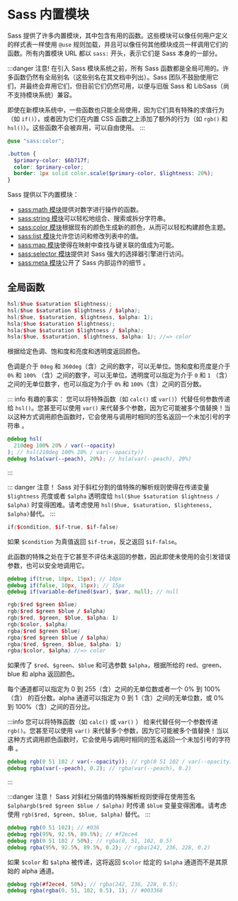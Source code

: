 # Sass 内置模块

Sass 提供了许多内置模块，其中包含有用的函数。这些模块可以像任何用户定义的样式表一样使用 `@use` 规则加载，并且可以像任何其他模块成员一样调用它们的函数。所有内置模块 URL 都以 `sass:` 开头，表示它们是 Sass 本身的一部分。

:::danger 注意!
在引入 Sass 模块系统之前，所有 Sass 函数都是全局可用的。许多函数仍然有全局别名（这些别名在其文档中列出）。Sass 团队不鼓励使用它们，并最终会弃用它们，但目前它们仍然可用，以便与旧版 Sass 和 LibSass（尚不支持模块系统）兼容。

即使在新模块系统中，一些函数也只能全局使用，因为它们具有特殊的求值行为（如 `if()`），或者因为它们在内置 CSS 函数之上添加了额外的行为（如 `rgb()` 和 `hsl()`）。这些函数不会被弃用，可以自由使用。
:::

```scss
@use "sass:color";

.button {
  $primary-color: $6b717f;
  color: $primary-color;
  border: 1px solid color.scale($primary-color, $lightness: 20%);
}
```

Sass 提供以下内置模块：

- [sass:math 模块](./math.md)提供对数字进行操作的函数。
- [sass:string 模块](./string.md)可以轻松地组合、搜索或拆分字符串。
- [sass:color 模块](./color.md)根据现有的颜色生成新的颜色，从而可以轻松构建颜色主题。
- [sass:list 模块](./list.md)允许您访问和修改列表中的值。
- [sass:map 模块](./map.md)使得在映射中查找与键关联的值成为可能。
- [sass:selector 模块](./selector.md)提供对 Sass 强大的选择器引擎进行访问。
- [sass:meta 模块](./meta.md)公开了 Sass 内部运作的细节 。

## 全局函数

```scss
hsl($hue $saturation $lightness);
hsl($hue $saturation $lightness / $alpha);
hsl($hue, $saturation, $lightness, $alpha: 1);
hsla($hue $saturation $lightness);
hsla($hue $saturation $lightness / $alpha);
hsla($hue, $saturation, $lightness, $alpha: 1); //=> color
```

根据给定色调、饱和度和亮度和透明度返回颜色。

色调是介于 `0deg` 和 `360deg`（含）之间的数字，可以无单位。饱和度和亮度是介于 `0%` 和 `100%` （含）之间的数字，可以无单位。透明度可以指定为介于 `0` 和 `1` （含）之间的无单位数字，也可以指定为介于 `0%` 和 `100%`（含）之间的百分数。

::: info 有趣的事实：
您可以将特殊函数（如 `calc()` 或 `var()`）代替任何参数传递给 `hsl()`。您甚至可以使用 `var()` 来代替多个参数，因为它可能被多个值替换！当以这种方式调用颜色函数时，它会使用与调用时相同的签名返回一个未加引号的字符串 。

```scss
@debug hsl(
  210deg 100% 20% / var(--opacity)
); // hsl(210deg 100% 20% / var(--opacity))
@debug hsla(var(--peach), 20%); // hsla(var(--peach), 20%)
```

:::

::: danger 注意！
Sass 对于斜杠分割的值特殊的解析规则使得在传递变量 `$lightness` 亮度或者 `$alpha` 透明度给 `hsl($hue $saturation $lightness / $alpha)` 时变得困难。请考虑使用 `hsl($hue, $saturation, $lighteness, $alpha)`替代。
:::

```scss
if($condition, $if-true, $if-false)
```

如果 `$condition` 为真值返回 `$if-true`，反之返回 `$if-false`。

此函数的特殊之处在于它甚至不评估未返回的参数，因此即使未使用的会引发错误参数，也可以安全地调用它。

```scss
@debug if(true, 10px, 15px); // 10px
@debug if(false, 10px, 15px); // 15px
@debug if(variable-defined($var), $var, null); // null
```

```scss
rgb($red $green $blue)
rgb($red $green $blue / $alpha)
rgb($red, $green, $blue, $alpha: 1)
rgb($color, $alpha)
rgba($red $green $blue)
rgba($red $green $blue / $alpha)
rgba($red, $green, $blue, $alpha: 1)
rgba($color, $alpha) //=> color
```

如果传了 `$red`、`$green`、`$blue` 和可选参数 `$alpha`，根据所给的 red、green、blue 和 alpha 返回颜色。

每个通道都可以指定为 0 到 255（含）之间的无单位数或者一个 0% 到 100%（含） 的百分数。alpha 通道可以指定为 0 到 1（含）之间的无单位数，或 0% 到 100%（含）之间的百分比。

:::info
您可以将特殊函数（如 `calc()` 或 `var()` ） 给来代替任何一个参数传递 `rgb()`。您甚至可以使用 `var()` 来代替多个参数，因为它可能被多个值替换！当以这种方式调用颜色函数时，它会使用与调用时相同的签名返回一个未加引号的字符串 。

```scss
@debug rgb(0 51 102 / var(--opacity)); // rgb(0 51 102 / var(--opacity))
@debug rgba(var(--peach), 0.2); // rgba(var(--peach), 0.2)
```

:::

:::danger 注意！
Sass 对斜杠分隔值的特殊解析规则使得在使用签名 `$alphargb($red $green $blue / $alpha)` 时传递 `$blue` 变量变得困难。请考虑使用 `rgb($red, $green, $blue, $alpha)` 替代。
:::

```scss
@debug rgb(0 51 102); // #036
@debug rgb(95%, 92.5%, 89.5%); // #f2ece4
@debug rgb(0 51 102 / 50%); // rgba(0, 51, 102, 0.5)
@debug rgba(95%, 92.5%, 89.5%, 0.2); // rgba(242, 236, 228, 0.2)
```

如果 `$color` 和 `$alpha` 被传递，这将返回 `$color` 给定的 `$alpha` 通道而不是其原始的 alpha 通道。

```scss
@debug rgb(#f2ece4, 50%); // rgba(242, 236, 228, 0.5);
@debug rgba(rgba(0, 51, 102, 0.5), 1); // #003366
```
